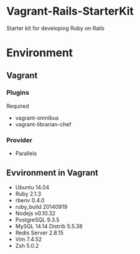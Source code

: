 Vagrant-Rails-StarterKit
========================

Starter kit for developing Ruby on Rails

# Environment
## Vagrant
### Plugins
<span class="mega-octicon octicon-check"></span>Required
- vagrant-omnibus
- vagrant-librarian-chef

### Provider
 - Parallels

## Evvironment in Vagrant

- Ubuntu 14.04
- Ruby 2.1.3
 - rbenv 0.4.0
 - ruby_build  20140919
- Nodejs v0.10.32
- PostgreSQL 9.3.5
- MySQL 14.14 Distrib 5.5.38
- Redis Server 2.8.15
- Vim 7.4.52
- Zsh 5.0.2
